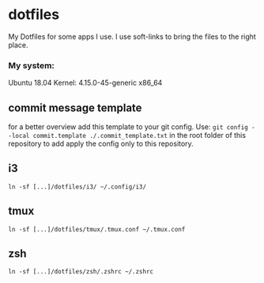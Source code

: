 # dotfiles
My Dotfiles for some apps I use. I use soft-links to bring the files to the right place.

### My system:
Ubuntu 18.04
Kernel: 4.15.0-45-generic x86_64


## commit message template
for a better overview add this template to your git config.
Use:	```
	git config --local commit.template ./.commit_template.txt
	``` 
in the root folder of this repository to add apply the config only to this repository.

## i3
```
ln -sf [...]/dotfiles/i3/ ~/.config/i3/
```

## tmux
```
ln -sf [...]/dotfiles/tmux/.tmux.conf ~/.tmux.conf
```
## zsh
```
ln -sf [...]/dotfiles/zsh/.zshrc ~/.zshrc
```
